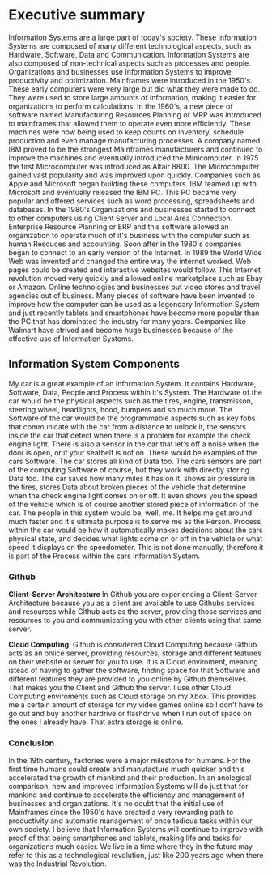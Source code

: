 # Executive summary 
Information Systems are a large part of today's society. These Information Systems are composed of many different technological aspects, such as Hardware, Software, Data and Communication. Information Systems are also composed of non-technical aspects such as processes and people. Organizations and businesses use Information Systems to improve productivity and optimization. Mainframes were introduced in the 1950's. These early computers were very large but did what they were made to do. They were used to store large amounts of information, making it easier for organizations to perform calculations. In the 1960's, a new piece of software named Manufacturing Resources Planning or MRP was introduced to mainframes that allowed them to operate even more efficiently. These machines were now being used to keep counts on inventory, schedule production and even manage manufacturing processes. A company named IBM proved to be the strongest Mainframes manufacturers and continued to improve the machines and eventually introduced the Minicomputer. In 1975 the first Microcomputer was introduced as Altair 8800. The Microcomputer gained vast popularity and was improved upon quickly. Companies such as Apple and Microsoft began building these computers. IBM teamed up with Microsoft and eventually released the IBM PC. This PC became very popular and offered services such as word processing, spreadsheets and databases. In the 1980's Organizations and businesses started to connect to other computers using Client Server and Local Area Connection. Enterprise Resource Planning or ERP and this software allowed an organization to operate much of it's business with the computer such as human Resouces and accounting. Soon after in the 1980's companies began to connect to an early version of the Internet. In 1989 the World Wide Web was invented and changed the entire way the internet worked. Web pages could be created and interactive websites would follow. This Internet revolution moved very quickly and allowed online marketplace such as Ebay or Amazon. Online technologies and businesses put video stores and travel agencies out of business. Many pieces of software have been invented to improve how the computer can be used as a legendary Information System and just recently tablets and smartphones have become more popular than the PC that has dominated the industry for many years. Companies like Walmart have strived and become huge businesses because of the effective use of Information Systems.

## Information System Components
My car is a great example of an Information System. It contains Hardware, Software, Data, People and Process within it's System. The Hardware of the car would be the physical aspects such as the tires, engine, transmisson, steering wheel, headlights, hood, bumpers and so much more. The Software of the car would be the programmable aspects such as key fobs that communicate with the car from a distance to unlock it, the sensors inside the car that detect when there is a problem for example the check engine light. There is also a sensor in the car that let's off a noise when the door is open, or if your seatbelt is not on. These would be examples of the cars Software. The car stores all kind of Data too. The cars sensors are part of the computing Software of course, but they work with directly storing Data too. The car saves how many miles it has on it, shows air pressure in the tires, stores Data about broken pieces of the vehicle that determine when the check engine light comes on or off. It even shows you the speed of the vehicle which is of course another stored piece of information of the car. The people in this system would be, well, me. It helps me get around much faster and it's ultimate purpose is to serve me as the Person. Process within the car would be how it automatically makes decisions about the cars physical state, and decides what lights come on or off in the vehicle or what speed it displays on the speedometer. This is not done manually, therefore it is part of the Process within the cars Information System.

### Github
**Client-Server Architecture**
In Github you are experiencing a Client-Server Architecture because you as a client are available to use Githubs services and resources while Github acts as the server, providing those services and resources to you and communicating you with other clients using that same server.

**Cloud Computing**: Github is considered Cloud Computing because Github acts as an onlice server, providing resources, storage and different features on their website or server for you to use. It is a Cloud enviroment, meaning istead of having to gather the software, finding space for that Software and different features they are provided to you online by Github themselves. That makes you the Client and Github the server. I use other Cloud Computing enviroments such as Cloud storage on my Xbox. This provides me a certain amount of storage for my video games online so I don't have to go out and buy another hardrive or flashdrive when I run out of space on the ones I already have. That extra storage is online. 
### Conclusion
In the 19th century, factories were a major milestone for humans. For the first time humans could create and manufacture much quicker and this accelerated the growth of mankind and their production. In an anological comparison, new and improved Information Systems will do just that for mankind and continue to accelerate the efficiency and management of businesses and organizations. It's no doubt that  the initial use of Mainframes since the 1950's have created a very rewarding path to productivity and automatic management of once tedious tasks within our own society. I believe that Information Systems will continue to improve with proof of that being smartphones and tablets, making life and tasks for organizations much easier. We live in a time where they in the future may refer to this as a technological revolution, just like 200 years ago when there was the Industrial Revolution.
